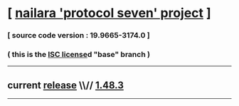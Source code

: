 
# [ [nailara 'protocol seven' project](http://src.nailara.net/) ]

### [ source code version : 19.9665-3174.0 ]

### ( this is the [ISC license](license)d "base" branch )
---
## current [release](https://github.com/anotherlink/nailara/releases) \\\\// [1.48.3](https://github.com/anotherlink/nailara/releases/tag/1.48.3)
---
